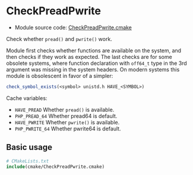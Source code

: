 <!-- This is auto-generated file. -->
# CheckPreadPwrite

* Module source code: [CheckPreadPwrite.cmake](https://github.com/petk/php-build-system/blob/master/cmake/ext/session/cmake/CheckPreadPwrite.cmake)

Check whether `pread()` and `pwrite()` work.

Module first checks whether functions are available on the system, and then
checks if they work as expected. The last checks are for some obsolete systems,
where function declaration with `off64_t` type in the 3rd argument was missing
in the system headers. On modern systems this module is obsolescent in favor of
a simpler:

```cmake
check_symbol_exists(<symbol> unistd.h HAVE_<SYMBOL>)
```

Cache variables:

* `HAVE_PREAD`
    Whether `pread()` is available.
* `PHP_PREAD_64`
    Whether pread64 is default.
* `HAVE_PWRITE`
    Whether `pwrite()` is available.
* `PHP_PWRITE_64`
    Whether pwrite64 is default.

## Basic usage

```cmake
# CMakeLists.txt
include(cmake/CheckPreadPwrite.cmake)
```

